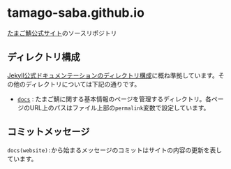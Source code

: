 # tamago-saba.github.io
[たまご鯖公式サイト](https://www.tamago-saba.com)のソースリポジトリ

## ディレクトリ構成

[Jekyll公式ドキュメンテーションのディレクトリ構成](https://jekyllrb.com/docs/structure/)に概ね準拠しています。その他のディレクトリについては下記の通りです。

- [`docs`](https://github.com/tamago-saba/tamago-saba.github.io/tree/main/docs) : たまご鯖に関する基本情報のページを管理するディレクトリ。各ページのURL上のパスはファイル上部の`permalink`変数で設定しています。

## コミットメッセージ

`docs(website):`から始まるメッセージのコミットはサイトの内容の更新を表しています。
